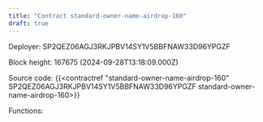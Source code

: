 ```yaml
---
title: "Contract standard-owner-name-airdrop-160"
draft: true
---
```

Deployer: SP2QEZ06AGJ3RKJPBV14SY1V5BBFNAW33D96YPGZF


 



Block height: 167675 (2024-09-28T13:18:09.000Z)

Source code: {{<contractref "standard-owner-name-airdrop-160" SP2QEZ06AGJ3RKJPBV14SY1V5BBFNAW33D96YPGZF standard-owner-name-airdrop-160>}}

Functions:


